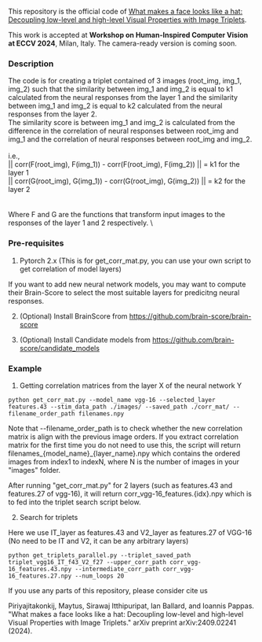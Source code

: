 This repository is the official code of
[What makes a face looks like a hat: Decoupling low-level and high-level Visual Properties with Image Triplets](https://arxiv.org/abs/2409.02241).

This work is accepted at **Workshop on Human-Inspired Computer Vision at ECCV 2024**, Milan, Italy.
The camera-ready version is coming soon.

### Description
The code is for creating a triplet contained of 3 images (root_img, img_1, img_2) such that
the similarity between img_1 and img_2 is equal to k1 calculated from the neural responses from the layer 1 
and the similarity between img_1 and img_2 is equal to k2 calculated from the neural responses from the layer 2. \
The similarity score is between img_1 and img_2 is calculated from the difference in the correlation of neural responses between root_img and img_1
and the correlation of neural responses between root_img and img_2. 
\
\
i.e., 
\
|| corr(F(root_img), F(img_1)) - corr(F(root_img), F(img_2)) || = k1 for the layer 1
\
|| corr(G(root_img), G(img_1)) - corr(G(root_img), G(img_2)) || = k2 for the layer 2  
\
\
Where F and G are the functions that transform input images to the responses of the layer 1 and 2 respectively.
\

### Pre-requisites
1. Pytorch 2.x (This is for get_corr_mat.py, you can use your own script to get correlation of model layers)

If you want to add new neural network models, you may want to compute their Brain-Score to select the most suitable layers for predicitng neural responses.

2. (Optional) Install BrainScore from https://github.com/brain-score/brain-score

3. (Optional) Install Candidate models from https://github.com/brain-score/candidate_models


### Example
1. Getting correlation matrices from the layer X of the neural network Y 
```
python get_corr_mat.py --model_name vgg-16 --selected_layer features.43 --stim_data_path ./images/ --saved_path ./corr_mat/ --filename_order_path filenames.npy
```

Note that --filename_order_path is to check whether the new correlation matrix is align with the previous image orders. If you extract correlation matrix for the first time you do not need to use this, the script will return filenames_{model_name}_{layer_name}.npy which contains the ordered images from index1 to indexN, where N is the number of images in your "images" folder.


After running "get_corr_mat.py" for 2 layers (such as features.43 and features.27 of vgg-16), it will return corr_vgg-16_features.{idx}.npy which is to fed into the triplet search script below.

2. Search for triplets
   
Here we use IT_layer as features.43 and V2_layer as features.27 of VGG-16 (No need to be IT and V2, it can be any arbitrary layers)
```
python get_triplets_parallel.py --triplet_saved_path triplet_vgg16_IT_f43_V2_f27 --upper_corr_path corr_vgg-16_features.43.npy --intermediate_corr_path corr_vgg-16_features.27.npy --num_loops 20
```


If you use any parts of this repository, please consider cite us


Piriyajitakonkij, Maytus, Sirawaj Itthipuripat, Ian Ballard, and Ioannis Pappas. "What makes a face looks like a hat: Decoupling low-level and high-level Visual Properties with Image Triplets." arXiv preprint arXiv:2409.02241 (2024).

